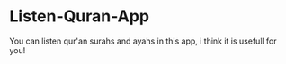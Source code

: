 # Listen-Quran-App
You can listen qur'an surahs and ayahs in this app, i think it is usefull for you!
